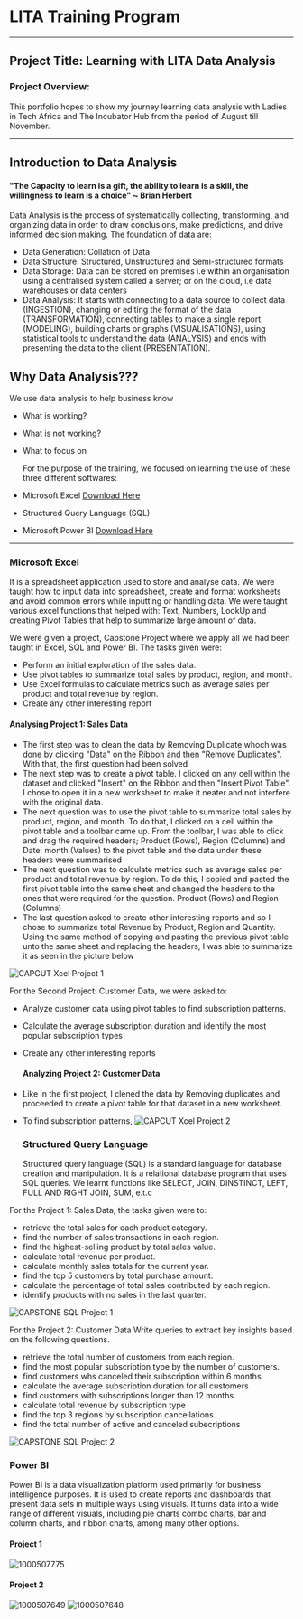 # LITA Training Program
---
## Project Title: Learning with LITA Data Analysis
### Project Overview: 
This portfolio hopes to show my journey learning data analysis with Ladies in Tech Africa and The Incubator Hub from the period of August till November. 

  ---
  ## Introduction to Data Analysis
  #### "The Capacity to learn is a gift, the ability to learn is a skill, the willingness to learn is a choice"  ~ Brian Herbert
  Data Analysis is the process of systematically collecting, transforming, and organizing data in order to draw conclusions, make predictions, and drive informed decision making. The foundation of data are: 
  - Data Generation: Collation of Data
  - Data Structure: Structured, Unstructured and Semi-structured formats
  - Data Storage: Data can be stored on premises i.e within an organisation using a centralised system called a server; or on the cloud, i.e data warehouses or data centers
  - Data Analysis: It starts with connecting to a data source to collect data (INGESTION), changing or editing the format of the data (TRANSFORMATION), connecting tables to make a single report (MODELING), building charts or graphs (VISUALISATIONS), using statistical tools to understand the data (ANALYSIS) and ends with presenting the data to the client (PRESENTATION).
  ## Why Data Analysis???
We use data analysis to help business know
- What is working?
- What is not working?
- What to focus on
  
  For the purpose of the training, we focused on learning the use of these three different softwares:
  
 - Microsoft Excel [Download Here](https://www.microsoft.com/en-ng)
  
 - Structured Query Language (SQL)
  
 - Microsoft Power BI [Download Here](https://www.microsoft.com/en-us/power-platform/products/power-bi)
  
  
  ---
  ### Microsoft Excel
  It is a spreadsheet application used to store and analyse data. We were taught how to input data into spreadsheet, create and format worksheets and avoid common errors while inputting or handling data. We were taught various excel functions that helped with: Text, Numbers, LookUp and creating Pivot Tables that help to summarize large amount of data. 
  
  We were given a project, Capstone Project where we apply all we had been taught in Excel, SQL and Power BI.
  The tasks given were: 
- Perform an initial exploration of the sales data.
- Use pivot tables to summarize total sales by product, region, and month.
- Use Excel formulas to calculate metrics such as average sales per product and total revenue by region.
- Create any other interesting report
  
#### Analysing Project 1: Sales Data
- The first step was to clean the data by Removing Duplicate whoch was done by clicking "Data" on the Ribbon and then "Remove Duplicates". With that, the first question had been solved
- The next step was to create a pivot table. I clicked on any cell within the dataset and clicked "Insert" on the Ribbon and then "Insert Pivot Table". I chose to open it in a new worksheet to make it neater and not interfere with the original data.
- The next question was to use the pivot table to summarize total sales by product, region, and month. To do that, I clicked on a cell within the pivot table and a toolbar came up. From the toolbar, I was able to click and drag the required headers; Product (Rows), Region (Columns) and Date: month (Values) to the pivot table and the data under these headers were summarised
- The next question was to calculate metrics such as average sales per product and total revenue by region. To do this, I copied and pasted the first pivot table into the same sheet and changed the headers to the ones that were required for the question. Product (Rows) and Region (Columns)
- The last question asked to create other interesting reports and so I chose to summarize total Revenue by Product, Region and Quantity. Using the same method of copying and pasting the previous pivot table unto the same sheet and replacing the headers, I was able to summarize it as seen in the picture below
  
![CAPCUT Xcel Project 1](https://github.com/user-attachments/assets/83424212-8029-4a77-8941-ee68841cbd49)

For the Second Project: Customer Data, we were asked to: 
- Analyze customer data using pivot tables to find subscription patterns.
- Calculate the average subscription duration and identify the most popular subscription types
- Create any other interesting reports

  #### Analyzing Project 2: Customer Data
- Like in the first project, I clened the data by Removing duplicates and proceeded to create a pivot table for that dataset in a new worksheet.
- To find subscription patterns,
  ![CAPCUT Xcel Project 2](https://github.com/user-attachments/assets/c61be763-4e7c-441b-b601-9723b071686e)



  ### Structured Query Language
  Structured query language (SQL) is a standard language for database creation and manipulation. It is a relational database program that uses SQL queries. We learnt functions like SELECT, JOIN, DINSTINCT, LEFT, FULL AND RIGHT JOIN, SUM, e.t.c

For the Project 1: Sales Data, the tasks given were to:
- retrieve the total sales for each product category.
- find the number of sales transactions in each region.
- find the highest-selling product by total sales value.
- calculate total revenue per product.
- calculate monthly sales totals for the current year.
- find the top 5 customers by total purchase amount.
- calculate the percentage of total sales contributed by each region.
- identify products with no sales in the last quarter.
  
![CAPSTONE SQL Project 1](https://github.com/user-attachments/assets/40f9111d-3425-4ee6-980d-1a26d4b6ccd1)


For the Project 2: Customer Data
  Write queries to extract key insights based on the following questions.
- retrieve the total number of customers from each region.
- find the most popular subscription type by the number of customers.
- find customers whs canceled their subscription within 6 months
- calculate the average subscription duration for all customers
- find customers with subscriptions longer than 12 months
- calculate total revenue by subscription type
- find the top 3 regions by subscription cancellations.
- find the total number of active and canceled subecriptions
  
![CAPSTONE SQL Project 2](https://github.com/user-attachments/assets/8ac757cd-c463-48bc-9ee7-6aa7d998747c)
  
  ### Power BI
  Power BI is a data visualization platform used primarily for business intelligence purposes. It is used to create reports and dashboards that present data sets in multiple ways using visuals. It turns data into a wide range of different visuals, including pie charts combo charts, bar and column charts, and ribbon charts, among many other options.
  
  #### Project 1
  ![1000507775](https://github.com/user-attachments/assets/55412590-d24e-4dd5-915a-a94e95ee3cfd)

 #### Project 2
  ![1000507649](https://github.com/user-attachments/assets/482a4875-8eb3-4902-8c3c-923324b1bb9a)
![1000507648](https://github.com/user-attachments/assets/272ac2ba-26d8-4813-b21e-fc6044aedd47)




















































